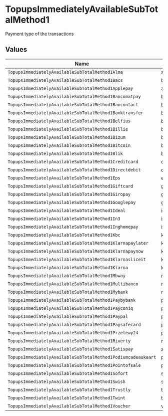 # TopupsImmediatelyAvailableSubTotalMethod1

Payment type of the transactions


## Values

| Name                                                         | Value                                                        |
| ------------------------------------------------------------ | ------------------------------------------------------------ |
| `TopupsImmediatelyAvailableSubTotalMethod1Alma`              | alma                                                         |
| `TopupsImmediatelyAvailableSubTotalMethod1Bacs`              | bacs                                                         |
| `TopupsImmediatelyAvailableSubTotalMethod1Applepay`          | applepay                                                     |
| `TopupsImmediatelyAvailableSubTotalMethod1Bancomatpay`       | bancomatpay                                                  |
| `TopupsImmediatelyAvailableSubTotalMethod1Bancontact`        | bancontact                                                   |
| `TopupsImmediatelyAvailableSubTotalMethod1Banktransfer`      | banktransfer                                                 |
| `TopupsImmediatelyAvailableSubTotalMethod1Belfius`           | belfius                                                      |
| `TopupsImmediatelyAvailableSubTotalMethod1Billie`            | billie                                                       |
| `TopupsImmediatelyAvailableSubTotalMethod1Bizum`             | bizum                                                        |
| `TopupsImmediatelyAvailableSubTotalMethod1Bitcoin`           | bitcoin                                                      |
| `TopupsImmediatelyAvailableSubTotalMethod1Blik`              | blik                                                         |
| `TopupsImmediatelyAvailableSubTotalMethod1Creditcard`        | creditcard                                                   |
| `TopupsImmediatelyAvailableSubTotalMethod1Directdebit`       | directdebit                                                  |
| `TopupsImmediatelyAvailableSubTotalMethod1Eps`               | eps                                                          |
| `TopupsImmediatelyAvailableSubTotalMethod1Giftcard`          | giftcard                                                     |
| `TopupsImmediatelyAvailableSubTotalMethod1Giropay`           | giropay                                                      |
| `TopupsImmediatelyAvailableSubTotalMethod1Googlepay`         | googlepay                                                    |
| `TopupsImmediatelyAvailableSubTotalMethod1Ideal`             | ideal                                                        |
| `TopupsImmediatelyAvailableSubTotalMethod1In3`               | in3                                                          |
| `TopupsImmediatelyAvailableSubTotalMethod1Inghomepay`        | inghomepay                                                   |
| `TopupsImmediatelyAvailableSubTotalMethod1Kbc`               | kbc                                                          |
| `TopupsImmediatelyAvailableSubTotalMethod1Klarnapaylater`    | klarnapaylater                                               |
| `TopupsImmediatelyAvailableSubTotalMethod1Klarnapaynow`      | klarnapaynow                                                 |
| `TopupsImmediatelyAvailableSubTotalMethod1Klarnasliceit`     | klarnasliceit                                                |
| `TopupsImmediatelyAvailableSubTotalMethod1Klarna`            | klarna                                                       |
| `TopupsImmediatelyAvailableSubTotalMethod1Mbway`             | mbway                                                        |
| `TopupsImmediatelyAvailableSubTotalMethod1Multibanco`        | multibanco                                                   |
| `TopupsImmediatelyAvailableSubTotalMethod1Mybank`            | mybank                                                       |
| `TopupsImmediatelyAvailableSubTotalMethod1Paybybank`         | paybybank                                                    |
| `TopupsImmediatelyAvailableSubTotalMethod1Payconiq`          | payconiq                                                     |
| `TopupsImmediatelyAvailableSubTotalMethod1Paypal`            | paypal                                                       |
| `TopupsImmediatelyAvailableSubTotalMethod1Paysafecard`       | paysafecard                                                  |
| `TopupsImmediatelyAvailableSubTotalMethod1Przelewy24`        | przelewy24                                                   |
| `TopupsImmediatelyAvailableSubTotalMethod1Riverty`           | riverty                                                      |
| `TopupsImmediatelyAvailableSubTotalMethod1Satispay`          | satispay                                                     |
| `TopupsImmediatelyAvailableSubTotalMethod1Podiumcadeaukaart` | podiumcadeaukaart                                            |
| `TopupsImmediatelyAvailableSubTotalMethod1Pointofsale`       | pointofsale                                                  |
| `TopupsImmediatelyAvailableSubTotalMethod1Sofort`            | sofort                                                       |
| `TopupsImmediatelyAvailableSubTotalMethod1Swish`             | swish                                                        |
| `TopupsImmediatelyAvailableSubTotalMethod1Trustly`           | trustly                                                      |
| `TopupsImmediatelyAvailableSubTotalMethod1Twint`             | twint                                                        |
| `TopupsImmediatelyAvailableSubTotalMethod1Voucher`           | voucher                                                      |